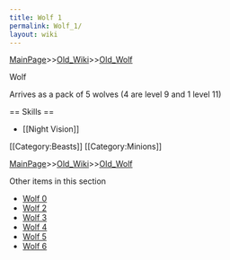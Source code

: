 ```yaml
---
title: Wolf 1
permalink: Wolf_1/
layout: wiki
---
```


[MainPage](/keeperrl_wiki/ "wikilink")>>[Old_Wiki](/keeperrl_wiki/Old_Wiki "wikilink")>>[Old_Wolf](/keeperrl_wiki/Old_Wolf "wikilink")

Wolf

Arrives as a pack of 5 wolves (4 are level 9 and 1 level 11)

== Skills ==
* [[Night Vision]]

[[Category:Beasts]]
[[Category:Minions]]

[MainPage](/keeperrl_wiki/ "wikilink")>>[Old_Wiki](/keeperrl_wiki/Old_Wiki "wikilink")>>[Old_Wolf](/keeperrl_wiki/Old_Wolf "wikilink")

Other items in this section
-    [Wolf 0](/keeperrl_wiki/Wolf_0 "wikilink")
-    [Wolf 2](/keeperrl_wiki/Wolf_2 "wikilink")
-    [Wolf 3](/keeperrl_wiki/Wolf_3 "wikilink")
-    [Wolf 4](/keeperrl_wiki/Wolf_4 "wikilink")
-    [Wolf 5](/keeperrl_wiki/Wolf_5 "wikilink")
-    [Wolf 6](/keeperrl_wiki/Wolf_6 "wikilink")
